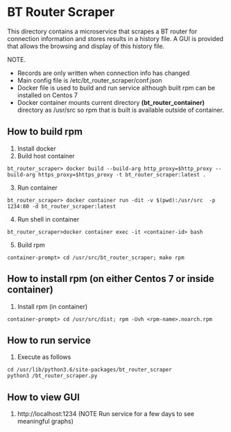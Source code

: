# BT Router Scraper

This directory contains a microservice that scrapes a BT router for connection information and stores results in a history file. A GUI is provided that allows the browsing and display of this history file. 
 
 NOTE. 
 - Records are only written when connection info has changed
 - Main config file is /etc/bt_router_scraper/conf.json
 - Docker file is used to build and run service although built rpm can be installed on Centos 7
 - Docker container mounts current directory **(bt_router_container)** directory as /usr/src so rpm that is built is available outside of container.
  
## How to build  rpm
 
 1. Install docker
 2. Build host container
```console
bt_router_scraper> docker build --build-arg http_proxy=$http_proxy --build-arg https_proxy=$https_proxy -t bt_router_scraper:latest .
```
3. Run container
```console
bt_router_scraper> docker container run -dit -v $(pwd):/usr/src  -p 1234:80 -d bt_router_scraper:latest
```
4. Run shell in container
```console
bt_router_scraper>docker container exec -it <container-id> bash
```
5. Build rpm
```console
container-prompt> cd /usr/src/bt_router_scraper; make rpm
```

## How to install  rpm (on either Centos 7 or inside container)
 
 1. Install rpm (in container)
```console
container-prompt> cd /usr/src/dist; rpm -Uvh <rpm-name>.noarch.rpm
```
## How to run service
 
 1. Execute as follows
```console
cd /usr/lib/python3.6/site-packages/bt_router_scraper
python3 /bt_router_scraper.py
```
## How to view GUI
 
 1. http://localhost:1234 (NOTE Run service for a few days to see meaningful graphs)
 

